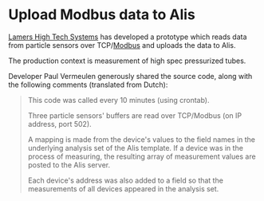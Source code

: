 # Upload Modbus data to Alis
[Lamers High Tech Systems](https://aalberts-am.com/lamers/) has developed a prototype which reads data from
particle sensors over TCP/[Modbus](https://en.wikipedia.org/wiki/Modbus) and uploads the data to Alis.

The production context is measurement of high spec pressurized tubes.

Developer Paul Vermeulen generously shared the source code, along with the following comments (translated from Dutch):
> This code was called every 10 minutes (using crontab).
>
> Three particle sensors' buffers are read over TCP/Modbus (on IP address, port 502).
>
> A mapping is made from the device's values to the field names in the underlying analysis set of the Alis template.
> If a device was in the process of measuring, the resulting array of measurement values are posted to the Alis server.
>
> Each device's address was also added to a field so that the measurements of all devices appeared in the analysis set.
